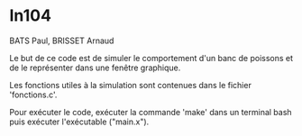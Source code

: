 # In104
BATS Paul,
BRISSET Arnaud

Le but de ce code est de simuler le comportement d'un banc de poissons et de le représenter dans une fenêtre graphique. 

Les fonctions utiles à la simulation sont contenues dans le fichier 'fonctions.c'.

Pour exécuter le code, exécuter la commande 'make' dans un terminal bash puis exécuter l'exécutable ("main.x").
